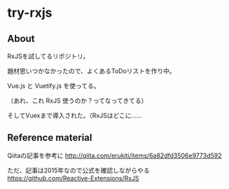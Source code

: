 # try-rxjs

## About
RxJSを試してるリポジトリ。

題材思いつかなかったので、よくあるToDoリストを作り中。

Vue.js と Vuetify.js を使ってる。

（あれ、これ RxJS 使うのか？ってなってきてる）

そしてVuexまで導入された。（RxJSはどこに......

## Reference material

Qiitaの記事を参考に
http://qiita.com/erukiti/items/6a82dfd3506e9773d592

ただ、記事は2015年なので公式を確認しながらやる
https://github.com/Reactive-Extensions/RxJS

